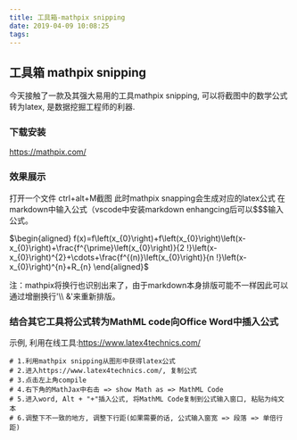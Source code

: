 ```yaml
---
title: 工具箱-mathpix snipping
date: 2019-04-09 10:08:25
tags:
---
```


## 工具箱 mathpix snipping
今天接触了一款及其强大易用的工具mathpix snipping, 可以将截图中的数学公式转为latex, 是数据挖掘工程师的利器.

### 下载安装
https://mathpix.com/

### 效果展示
打开一个文件
ctrl+alt+M截图
此时mathpix snapping会生成对应的latex公式
在markdown中输入公式（vscode中安装markdown enhangcing后可以$$$输入公式。

$\begin{aligned} f(x)=f\left(x_{0}\right)+f\left(x_{0}\right)\left(x-x_{0}\right)+\frac{f^{\prime}\left(x_{0}\right)}{2 !}\left(x-x_{0}\right)^{2}+\cdots+\frac{f^{(n)}\left(x_{0}\right)}{n !}\left(x-x_{0}\right)^{n}+R_{n} \end{aligned}$

注：mathpix将换行也识别出来了，由于markdown本身排版可能不一样因此可以通过增删换行'\\\ &'来重新排版。

### 结合其它工具将公式转为MathML code向Office Word中插入公式
示例, 利用在线工具:https://www.latex4technics.com/
```
# 1.利用mathpix snipping从图形中获得latex公式
# 2.进入https://www.latex4technics.com/, 复制公式
# 3.点击左上角compile
# 4.右下角的MathJax中右击 => show Math as => MathML Code
# 5.进入word, Alt + "+"插入公式, 将MathML Code复制到公式输入窗口, 粘贴为纯文本
# 6.调整下不一致的地方, 调整下行距(如果需要的话, 公式输入窗宽 => 段落 => 单倍行距)
```